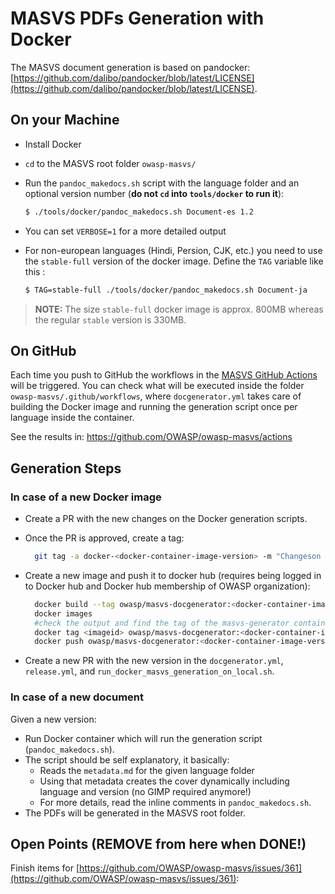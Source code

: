 # MASVS PDFs Generation with Docker

The MASVS document generation is based on pandocker: [https://github.com/dalibo/pandocker/blob/latest/LICENSE](https://github.com/dalibo/pandocker/blob/latest/LICENSE).

## On your Machine

- Install Docker
- `cd` to the MASVS root folder `owasp-masvs/`
- Run the `pandoc_makedocs.sh` script with the language folder and an optional version number (**do not `cd` into `tools/docker` to run it**):

    ```sh
    $ ./tools/docker/pandoc_makedocs.sh Document-es 1.2
    ```

- You can set `VERBOSE=1` for a more detailed output

- For non-european languages (Hindi, Persion, CJK, etc.) you need to use the `stable-full`
  version of the docker image. Define the `TAG` variable like this :

  ```sh
  $ TAG=stable-full ./tools/docker/pandoc_makedocs.sh Document-ja
  ```

> __NOTE:__ The size `stable-full` docker image is approx. 800MB whereas the
> regular `stable` version is 330MB.


## On GitHub

Each time you push to GitHub the workflows in the [MASVS GitHub Actions](https://github.com/OWASP/owasp-masvs/actions "MASVS GitHub Actions") will be triggered. You can check what will be executed inside the folder `owasp-masvs/.github/workflows`, where `docgenerator.yml` takes care of building the Docker image and running the generation script once per language inside the container.

See the results in: <https://github.com/OWASP/owasp-masvs/actions>

## Generation Steps

### In case of a new Docker image

- Create a PR with the new changes on the Docker generation scripts.
- Once the PR is approved, create a tag:

  ```sh
    git tag -a docker-<docker-container-image-version> -m "Changeson docker image"
  ```

- Create a new image and push it to docker hub (requires being logged in to Docker hub and Docker hub membership of OWASP organization):

  ```sh
    docker build --tag owasp/masvs-docgenerator:<docker-container-image-version> tools/docker/
    docker images
    #check the output and find the tag of the masvs-generator container image you created
    docker tag <imageid> owasp/masvs-docgenerator:<docker-container-image-version>
    docker push owasp/masvs-docgenerator:<docker-container-image-version>
  ```

- Create a new PR with the new version in the `docgenerator.yml`, `release.yml`, and `run_docker_masvs_generation_on_local.sh`.

### In case of a new document

Given a new version:

- Run Docker container which will run the generation script (`pandoc_makedocs.sh`).
- The script should be self explanatory, it basically:
  - Reads the `metadata.md` for the given language folder
  - Using that metadata creates the cover dynamically including language and version (no GIMP required anymore!)
  - For more details, read the inline comments in `pandoc_makedocs.sh`.
- The PDFs will be generated in the MASVS root folder.

## Open Points (REMOVE from here when DONE!)

Finish items for [https://github.com/OWASP/owasp-masvs/issues/361](https://github.com/OWASP/owasp-masvs/issues/361):
